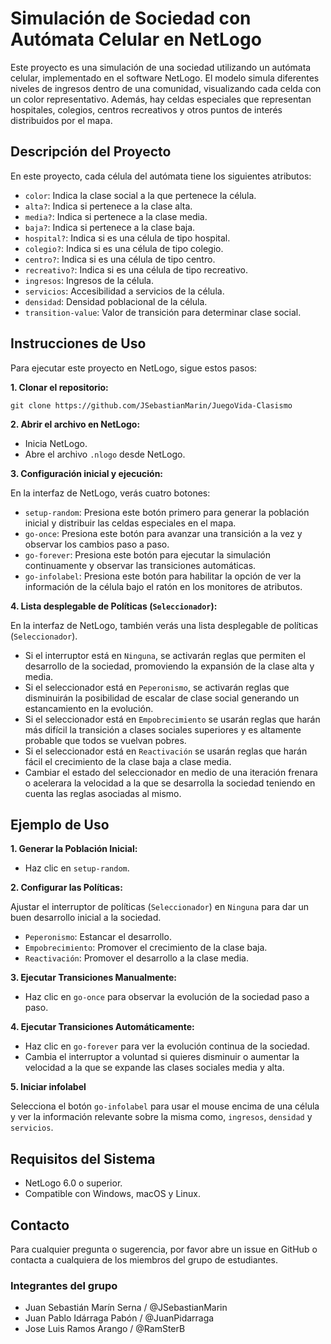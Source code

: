 # Simulación de Sociedad con Autómata Celular en NetLogo

Este proyecto es una simulación de una sociedad utilizando un autómata celular, implementado en el software NetLogo. El modelo simula diferentes niveles de ingresos dentro de una comunidad, visualizando cada celda con un color representativo. Además, hay celdas especiales que representan hospitales, colegios, centros recreativos y otros puntos de interés distribuidos por el mapa.

## Descripción del Proyecto

En este proyecto, cada célula del autómata tiene los siguientes atributos:

- `color`: Indica la clase social a la que pertenece la célula.
- `alta?`: Indica si pertenece a la clase alta.
- `media?`: Indica si pertenece a la clase media.
- `baja?`: Indica si pertenece a la clase baja.
- `hospital?`: Indica si es una célula de tipo hospital.
- `colegio?`: Indica si es una célula de tipo colegio.
- `centro?`: Indica si es una célula de tipo centro.
- `recreativo?`: Indica si es una célula de tipo recreativo.
- `ingresos`: Ingresos de la célula.
- `servicios`: Accesibilidad a servicios de la célula.
- `densidad`: Densidad poblacional de la célula.
- `transition-value`: Valor de transición para determinar clase social.

## Instrucciones de Uso

Para ejecutar este proyecto en NetLogo, sigue estos pasos:

**1. Clonar el repositorio:**

```
git clone https://github.com/JSebastianMarin/JuegoVida-Clasismo
```

**2. Abrir el archivo en NetLogo:**

- Inicia NetLogo.
- Abre el archivo `.nlogo` desde NetLogo.

**3. Configuración inicial y ejecución:**

En la interfaz de NetLogo, verás cuatro botones:

- `setup-random`: Presiona este botón primero para generar la población inicial y distribuir las celdas especiales en el mapa.
- `go-once`: Presiona este botón para avanzar una transición a la vez y observar los cambios paso a paso.
- `go-forever`: Presiona este botón para ejecutar la simulación continuamente y observar las transiciones automáticas.
- `go-infolabel`: Presiona este botón para habilitar la opción de ver la información de la célula bajo el ratón en los monitores de atributos.

**4. Lista desplegable de Políticas (`Seleccionador`):**

En la interfaz de NetLogo, también verás una lista desplegable de políticas (`Seleccionador`).
- Si el interruptor está en `Ninguna`, se activarán reglas que permiten el desarrollo de la sociedad, promoviendo la expansión de la clase alta y media.
- Si el seleccionador está en `Peperonismo`, se activarán reglas que disminuirán la posibilidad de escalar de clase social generando un estancamiento en la evolución.
- Si el seleccionador está en `Empobrecimiento` se usarán reglas que harán más difícil la transición a clases sociales superiores y es altamente probable que todos se vuelvan pobres.
- Si el seleccionador está en `Reactivación` se usarán reglas que harán fácil el crecimiento de la clase baja a clase media.
- Cambiar el estado del seleccionador en medio de una iteración frenara o acelerara la velocidad a la que se desarrolla la sociedad teniendo en cuenta las reglas asociadas al mismo.

## Ejemplo de Uso

**1. Generar la Población Inicial:**

- Haz clic en `setup-random`.

**2. Configurar las Políticas:**

Ajustar el interruptor de políticas (`Seleccionador`) en `Ninguna` para dar un buen desarrollo inicial a la sociedad.

- `Peperonismo`: Estancar el desarrollo.
- `Empobrecimiento`: Promover el crecimiento de la clase baja.
- `Reactivación`: Promover el desarrollo a la clase media.

**3. Ejecutar Transiciones Manualmente:**

- Haz clic en `go-once` para observar la evolución de la sociedad paso a paso.

**4. Ejecutar Transiciones Automáticamente:**

- Haz clic en `go-forever` para ver la evolución continua de la sociedad.
- Cambia el interruptor a voluntad si quieres disminuir o aumentar la velocidad a la que se expande las clases sociales media y alta.

**5. Iniciar infolabel**

Selecciona el botón `go-infolabel` para usar el mouse encima de una célula y ver la información relevante sobre la misma como, `ingresos`, `densidad` y `servicios`.

## Requisitos del Sistema

- NetLogo 6.0 o superior.
- Compatible con Windows, macOS y Linux.

## Contacto

Para cualquier pregunta o sugerencia, por favor abre un issue en GitHub o contacta a cualquiera de los miembros del grupo de estudiantes.

### Integrantes del grupo

- Juan Sebastián Marín Serna / @JSebastianMarin
- Juan Pablo Idárraga Pabón / @JuanPidarraga
- Jose Luis Ramos Arango / @RamSterB
